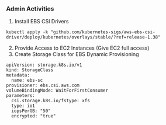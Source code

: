 ### Admin Activities

1. Install EBS CSI Drivers
```
kubectl apply -k "github.com/kubernetes-sigs/aws-ebs-csi-driver/deploy/kubernetes/overlays/stable/?ref=release-1.38"
```
2. Provide Access to EC2 Instances (Give EC2 full access)
3. Create Storage Class for EBS Dynamic Provisioning
```
apiVersion: storage.k8s.io/v1
kind: StorageClass
metadata:
  name: ebs-sc
provisioner: ebs.csi.aws.com
volumeBindingMode: WaitForFirstConsumer
parameters:
  csi.storage.k8s.io/fstype: xfs
  type: io1
  iopsPerGB: "50"
  encrypted: "true"
```
